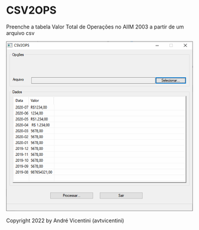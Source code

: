 # CSV2OPS
Preenche a tabela Valor Total de Operações no AIIM 2003 a partir de um arquivo csv

![alt text](/telas/02.png?raw=true)

Copyright 2022 by André Vicentini (avtvicentini)
